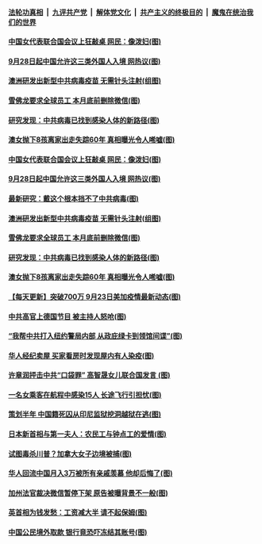 

####  [法轮功真相](../../../../basic/blob/master/README.md?t=09241531) &nbsp;|&nbsp; [九评共产党](../../../../9ping.md/blob/master/README.md?t=09241531) &nbsp;|&nbsp; [解体党文化](../../../../jtdwh.md/blob/master/README.md?t=09241531)  &nbsp;|&nbsp; [共产主义的终极目的](../../../../gczydzjmd.md/blob/master/README.md?t=09241531) &nbsp;|&nbsp; [魔鬼在统治我们的世界](../../../../mgztzwmdsj.md/blob/master/README.md?t=09241531) 

#### [中国女代表联合国会议上狂敲桌 网民：像泼妇(图)](../pages/p3/947061.md?t=09241531) 

#### [9月28日起中国允许这三类外国人入境 网热议(图)](../pages/p3/947057.md?t=09241531) 

#### [澳洲研发出新型中共病毒疫苗 无需针头注射(组图)](../pages/p3/947058.md?t=09241531) 

#### [雪佛龙要求全球员工 本月底前删除微信(图)](../pages/p3/947053.md?t=09241531) 

#### [研究发现：中共病毒已找到感染人体的新路径(图)](../pages/p3/947034.md?t=09241531) 

#### [澳女抛下8孩离家出走失踪60年 真相曝光令人唏嘘(图)](../pages/p3/947017.md?t=09241531) 

#### [中国女代表联合国会议上狂敲桌 网民：像泼妇(图)](../pages/p3/947061.md?t=09241531) 

#### [9月28日起中国允许这三类外国人入境 网热议(图)](../pages/p3/947057.md?t=09241531) 

#### [最新研究：戴这个根本挡不了中共病毒(图)](../pages/p3/947059.md?t=09241531) 

#### [澳洲研发出新型中共病毒疫苗 无需针头注射(组图)](../pages/p3/947058.md?t=09241531) 

#### [雪佛龙要求全球员工 本月底前删除微信(图)](../pages/p3/947053.md?t=09241531) 

#### [研究发现：中共病毒已找到感染人体的新路径(图)](../pages/p3/947034.md?t=09241531) 

#### [澳女抛下8孩离家出走失踪60年 真相曝光令人唏嘘(图)](../pages/p3/947017.md?t=09241531) 

#### [【每天更新】突破700万 9月23日美加疫情最新动态(图)](../pages/p3/944892.md?t=09241531) 

#### [中共高官上德国节目 被主持人怒呛(图)](../pages/p3/946975.md?t=09241531) 

#### [“我帮中共打入纽约警局内部 从政庇绿卡到领馆间谍”(图)](../pages/p3/946970.md?t=09241531) 

#### [华人经纪卖屋 买家看房时发现屋内有人染疫(图)](../pages/p3/946936.md?t=09241531) 

#### [许章润抨击中共“口袋罪” 高智晟女儿联合国发言 (图)](../pages/p3/946963.md?t=09241531) 

#### [一名女乘客在航程中感染15人 长途飞行引担忧(图)](../pages/p3/946922.md?t=09241531) 

#### [策划半年 中国籍死囚从印尼监狱挖洞越狱在逃(图)](../pages/p3/946918.md?t=09241531) 

#### [日本新首相与第一夫人：农民工与钟点工的爱情(图)](../pages/p3/946838.md?t=09241531) 

#### [试图毒杀川普？加拿大女子边境被捕(图)](../pages/p3/946836.md?t=09241531) 

#### [华人回流中国月入3万被所有亲戚羡慕 他却后悔了(图)](../pages/p3/946831.md?t=09241531) 

#### [加州法官裁决微信暂停下架 原告被曝背景不一般(图)](../pages/p3/946815.md?t=09241531) 

#### [英首相为钱发愁：工资减大半 请不起保姆(图)](../pages/p3/946810.md?t=09241531) 

#### [中国公民境外取款 银行竟恐吓冻结其账号(图)](../pages/p3/946781.md?t=09241531) 


